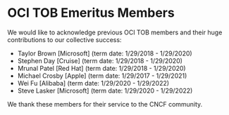 # OCI TOB Emeritus Members

We would like to acknowledge previous OCI TOB members and their huge contributions to our collective success:

* Taylor Brown [Microsoft] (term date: 1/29/2018 - 1/29/2020)
* Stephen Day [Cruise] (term date: 1/29/2018 - 1/29/2020)
* Mrunal Patel [Red Hat] (term date: 1/29/2018 - 1/29/2020)
* Michael Crosby [Apple] (term date: 1/29/2017 - 1/29/2021)
* Wei Fu [Alibaba] (term date: 1/29/2020 - 1/29/2022)
* Steve Lasker [Microsoft] (term date: 1/29/2020 - 1/29/2022)

We thank these members for their service to the CNCF community.
